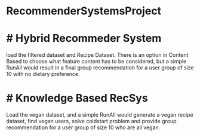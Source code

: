 # RecommenderSystemsProject
# # Hybrid Recommeder System 
load the filtered dataset and Recipe Dataset. 
There is an option in Content Based to choose what feature content has to be considered, but a simple RunAll would result in a final group recommendation for a user group of size 10 with no dietary preference.

# # Knowledge Based RecSys

Load the vegan dataset, and a simple RunAll would generate a vegan recipe dataset, find vegan users, solve coldstart problem and provide group recommendation for a user group of size 10 who are all vegan.
